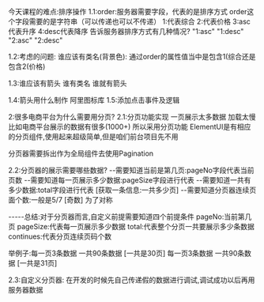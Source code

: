 今天课程的难点:排序操作
1.1:order:服务器需要字段，代表的是排序方式
order这个字段需要的是字符串（可以传递也可以不传递）
1:代表综合
2:代表价格
3:asc代表升序
4:desc代表降序
告诉服务器排序方式有几种情况?
"1:asc" "1:desc"  "2:asc"  "2:desc"

1.2:考虑的问题:
谁应该有类名(背景色):
通过order的属性值当中是包含1(综合还是包含2(价格)

1.3:谁应该有箭头
谁有类名 谁就有箭头


1.4:箭头用什么制作  阿里图标库
1.5:添加点击事件及逻辑


2:很多电商平台为什么需要用分页?
2.1:分页功能实现
一页展示太多数据 加载太慢    比如电商平台展示的数据有很多(1000+) 所以采用分页功能
ElementUI是有相应的分页组件,使用起来超级简单,但是咱们前台项目先不用

分页器需要拆出作为全局组件去使用Pagination

2.2:分页器的展示需要哪些数据?
--需要知道当前是第几页:pageNo字段代表当前页数
--需要知道每一页展示多少数据:pageSize字段进行代表
--需要知道一共有多少数据:total字段进行代表  [获取一条信息:一共多少页]
--需要知道分页器连续页面个数:一般是5/7 [奇数]  为了对称

-----总结:对于分页器而言,自定义前提需要知道四个前提条件
pageNo:当前第几页
pageSize:代表每一页展示多少数据
total:代表整个分页一共要展示多少条数据
continues:代表分页连续页码个数


举例子:每一页3条数据  一共90条数据  [一共是30页]
    每一页3条数据  一共90条数据  [一共是31页]

2.3:自定义分页器: 在开发的时候先自己传递假的数据进行调试,调试成功以后再用服务器数据